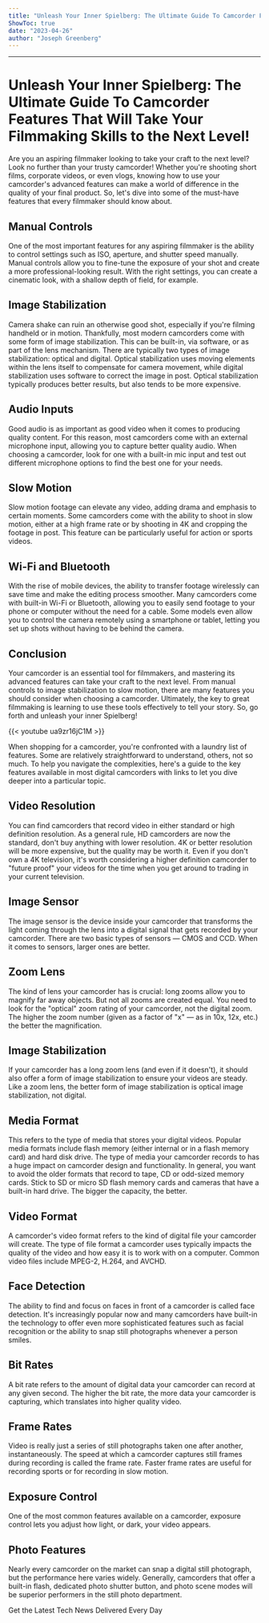 ```yaml
---
title: "Unleash Your Inner Spielberg: The Ultimate Guide To Camcorder Features That Will Take Your Filmmaking Skills to the Next Level!"
ShowToc: true 
date: "2023-04-26"
author: "Joseph Greenberg"
---
```

*****
# Unleash Your Inner Spielberg: The Ultimate Guide To Camcorder Features That Will Take Your Filmmaking Skills to the Next Level!

Are you an aspiring filmmaker looking to take your craft to the next level? Look no further than your trusty camcorder! Whether you're shooting short films, corporate videos, or even vlogs, knowing how to use your camcorder's advanced features can make a world of difference in the quality of your final product. So, let's dive into some of the must-have features that every filmmaker should know about.

## Manual Controls

One of the most important features for any aspiring filmmaker is the ability to control settings such as ISO, aperture, and shutter speed manually. Manual controls allow you to fine-tune the exposure of your shot and create a more professional-looking result. With the right settings, you can create a cinematic look, with a shallow depth of field, for example.

## Image Stabilization

Camera shake can ruin an otherwise good shot, especially if you're filming handheld or in motion. Thankfully, most modern camcorders come with some form of image stabilization. This can be built-in, via software, or as part of the lens mechanism. There are typically two types of image stabilization: optical and digital. Optical stabilization uses moving elements within the lens itself to compensate for camera movement, while digital stabilization uses software to correct the image in post. Optical stabilization typically produces better results, but also tends to be more expensive.

## Audio Inputs

Good audio is as important as good video when it comes to producing quality content. For this reason, most camcorders come with an external microphone input, allowing you to capture better quality audio. When choosing a camcorder, look for one with a built-in mic input and test out different microphone options to find the best one for your needs.

## Slow Motion

Slow motion footage can elevate any video, adding drama and emphasis to certain moments. Some camcorders come with the ability to shoot in slow motion, either at a high frame rate or by shooting in 4K and cropping the footage in post. This feature can be particularly useful for action or sports videos.

## Wi-Fi and Bluetooth

With the rise of mobile devices, the ability to transfer footage wirelessly can save time and make the editing process smoother. Many camcorders come with built-in Wi-Fi or Bluetooth, allowing you to easily send footage to your phone or computer without the need for a cable. Some models even allow you to control the camera remotely using a smartphone or tablet, letting you set up shots without having to be behind the camera.

## Conclusion

Your camcorder is an essential tool for filmmakers, and mastering its advanced features can take your craft to the next level. From manual controls to image stabilization to slow motion, there are many features you should consider when choosing a camcorder. Ultimately, the key to great filmmaking is learning to use these tools effectively to tell your story. So, go forth and unleash your inner Spielberg!

{{< youtube ua9zr16jC1M >}} 




When shopping for a camcorder, you're confronted with a laundry list of features. Some are relatively straightforward to understand, others, not so much. To help you navigate the complexities, here's a guide to the key features available in most digital camcorders with links to let you dive deeper into a particular topic.

 
##   Video Resolution  
 

You can find camcorders that record video in either standard or high definition resolution. As a general rule, HD camcorders are now the standard, don't buy anything with lower resolution. 4K or better resolution will be more expensive, but the quality may be worth it. Even if you don't own a 4K television, it's worth considering a higher definition camcorder to "future proof" your videos for the time when you get around to trading in your current television.

 
##   Image Sensor  
 

The image sensor is the device inside your camcorder that transforms the light coming through the lens into a digital signal that gets recorded by your camcorder. There are two basic types of sensors — CMOS and CCD. When it comes to sensors, larger ones are better.

 
##   Zoom Lens  
 

The kind of lens your camcorder has is crucial: long zooms allow you to magnify far away objects. But not all zooms are created equal. You need to look for the "optical" zoom rating of your camcorder, not the digital zoom. The higher the zoom number (given as a factor of "x" — as in 10x, 12x, etc.) the better the magnification.

 
##   Image Stabilization  
 

If your camcorder has a long zoom lens (and even if it doesn't), it should also offer a form of image stabilization to ensure your videos are steady. Like a zoom lens, the better form of image stabilization is optical image stabilization, not digital.

 
##   Media Format  
 

This refers to the type of media that stores your digital videos. Popular media formats include flash memory (either internal or in a flash memory card) and hard disk drive. The type of media your camcorder records to has a huge impact on camcorder design and functionality. In general, you want to avoid the older formats that record to tape, CD or odd-sized memory cards. Stick to SD or micro SD flash memory cards and cameras that have a built-in hard drive. The bigger the capacity, the better.

 
##   Video Format  
 

A camcorder's video format refers to the kind of digital file your camcorder will create. The type of file format a camcorder uses typically impacts the quality of the video and how easy it is to work with on a computer. Common video files include MPEG-2, H.264, and AVCHD.

 
##   Face Detection  
 

The ability to find and focus on faces in front of a camcorder is called face detection. It's increasingly popular now and many camcorders have built-in the technology to offer even more sophisticated features such as facial recognition or the ability to snap still photographs whenever a person smiles.

 
##   Bit Rates  
 

A bit rate refers to the amount of digital data your camcorder can record at any given second. The higher the bit rate, the more data your camcorder is capturing, which translates into higher quality video.

 
##   Frame Rates  
 

Video is really just a series of still photographs taken one after another, instantaneously. The speed at which a camcorder captures still frames during recording is called the frame rate. Faster frame rates are useful for recording sports or for recording in slow motion.

 
##   Exposure Control  
 

One of the most common features available on a camcorder, exposure control lets you adjust how light, or dark, your video appears.

 
##   Photo Features  
 

Nearly every camcorder on the market can snap a digital still photograph, but the performance here varies widely. Generally, camcorders that offer a built-in flash, dedicated photo shutter button, and photo scene modes will be superior performers in the still photo department.

 

Get the Latest Tech News Delivered Every Day




